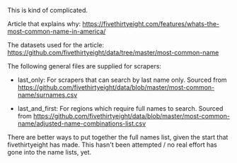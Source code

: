  
This is kind of complicated.

Article that explains why:
https://fivethirtyeight.com/features/whats-the-most-common-name-in-america/

The datasets used for the article:
https://github.com/fivethirtyeight/data/tree/master/most-common-name

The following general files are supplied for scrapers:
- last_only: For scrapers that can search by last name only. Sourced from https://github.com/fivethirtyeight/data/blob/master/most-common-name/surnames.csv

- last_and_first: For regions which require full names to search. Sourced from https://github.com/fivethirtyeight/data/blob/master/most-common-name/adjusted-name-combinations-list.csv


There are better ways to put together the full names list, given the start that fivethirtyeight has made. This hasn't been attempted / no real effort has gone into the name lists, yet.
